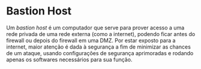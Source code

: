 # Bastion Host

Um *bastion host* é um computador que serve para prover acesso a uma rede privada de uma rede externa (como a internet), podendo ficar antes do firewall ou depois do firewall em uma DMZ.
Por estar exposto para a internet, maior atenção é dada à segurança a fim de minimizar as chances de um ataque, usando configurações de segurança aprimoradas e rodando apenas os softwares necessários para sua função.
